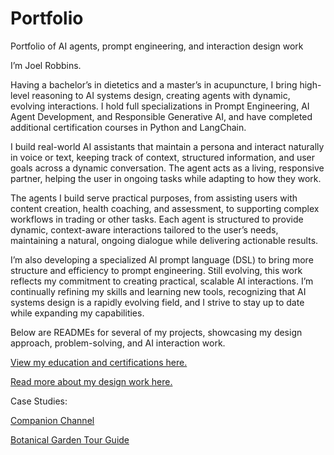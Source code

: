 # Portfolio
Portfolio of AI agents, prompt engineering, and interaction design work

I’m Joel Robbins.

Having a bachelor’s in dietetics and a master’s in acupuncture, I bring high-level reasoning to AI systems design, creating agents with dynamic, evolving interactions. I hold full specializations in Prompt Engineering, AI Agent Development, and Responsible Generative AI, and have completed additional certification courses in Python and LangChain.

I build real-world AI assistants that maintain a persona and interact naturally in voice or text, keeping track of context, structured information, and user goals across a dynamic conversation. The agent acts as a living, responsive partner, helping the user in ongoing tasks while adapting to how they work.

The agents I build serve practical purposes, from assisting users with content creation, health coaching, and assessment, to supporting complex workflows in trading or other tasks. Each agent is structured to provide dynamic, context-aware interactions tailored to the user’s needs, maintaining a natural, ongoing dialogue while delivering actionable results.

I’m also developing a specialized AI prompt language (DSL) to bring more structure and efficiency to prompt engineering. Still evolving, this work reflects my commitment to creating practical, scalable AI interactions. I’m continually refining my skills and learning new tools, recognizing that AI systems design is a rapidly evolving field, and I strive to stay up to date while expanding my capabilities.

Below are READMEs for several of my projects, showcasing my design approach, problem-solving, and AI interaction work.

 [View my education and certifications here.](Certifications.md)
 
 [Read more about my design work here.](design.md)

Case Studies:

[Companion Channel](Companion.md)

[Botanical Garden Tour Guide](tour_guide.md)
